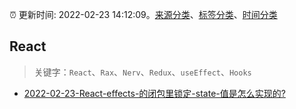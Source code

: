 :alarm_clock: 更新时间: 2022-02-23 14:12:09。[来源分类](../README.md)、[标签分类](../TAGS.md)、[时间分类](../TIMELINE.md)

## React


> 关键字：`React`、`Rax`、`Nerv`、`Redux`、`useEffect`、`Hooks`



- [2022-02-23-React-effects-的闭包里锁定-state-值是怎么实现的?](https://www.v2ex.com/t/836021) 